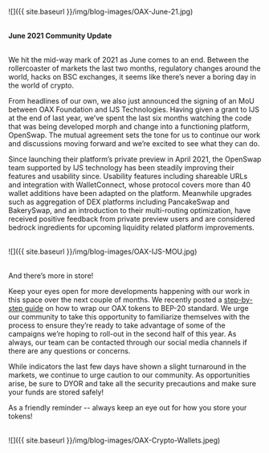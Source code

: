 ﻿---
layout: post
author: OAX Foundation
image: /img/blog-images/OAX-June-21.jpg
tag: community-updates
---

![]({{ site.baseurl }}/img/blog-images/OAX-June-21.jpg)

<br><b>June 2021 Community Update</b>
 
<br>We hit the mid-way mark of 2021 as June comes to an end. Between the rollercoaster of markets the last two months, regulatory changes around the world, hacks on BSC exchanges, it seems like there’s never a boring day in the world of crypto.

From headlines of our own, we also just announced the signing of an MoU between OAX Foundation and IJS Technologies. Having given a grant to IJS at the end of last year, we’ve spent the last six months watching the code that was being developed morph and change into a functioning platform, OpenSwap. The mutual agreement sets the tone for us to continue our work and discussions moving forward and we’re excited to see what they can do.

Since launching their platform’s private preview in April 2021, the OpenSwap team supported by IJS technology has been steadily improving their features and usability since. Usability features including shareable URLs and integration with WalletConnect, whose protocol covers more than 40 wallet additions have been adapted on the platform.  Meanwhile upgrades such as aggregation of DEX platforms including PancakeSwap and BakerySwap, and an introduction to their multi-routing optimization, have received positive feedback from private preview users and are considered bedrock ingredients for upcoming liquidity related platform improvements.

<br>![]({{ site.baseurl }}/img/blog-images/OAX-IJS-MOU.jpg)

<br>And there’s more in store!

Keep your eyes open for more developments happening with our work in this space over the next couple of months. We recently posted a <a href="https://www.oax.org/2021/06/21/Wrapping-Your-OAX-Token-to-BEP-20-Guide.html">step-by-step guide</a> on how to wrap our OAX tokens to BEP-20 standard. We urge our community to take this opportunity to familiarize themselves with the process to ensure they’re ready to take advantage of some of the campaigns we’re hoping to roll-out in the second half of this year. As always, our team can be contacted through our social media channels if there are any questions or concerns.

While indicators the last few days have shown a slight turnaround in the markets, we continue to urge caution to our community. As opportunities arise, be sure to DYOR and take all the security precautions and make sure your funds are stored safely!

As a friendly reminder -- always keep an eye out for how you store your tokens!

<br>![]({{ site.baseurl }}/img/blog-images/OAX-Crypto-Wallets.jpeg)

 

